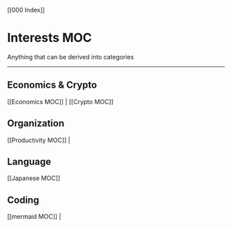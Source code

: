 [[000 Index]]
# Interests MOC
Anything that can be derived into categories 

--- 

## Economics & Crypto
[[Economics MOC]] | [[Crypto MOC]] 

## Organization 
[[Productivity MOC]] | 
## Language
[[Japanese MOC]]

## Coding
[[mermaid MOC]] | 